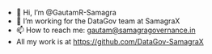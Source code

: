 - 👋 Hi, I’m @GautamR-Samagra
- 👀 I’m working for the DataGov team at SamagraX
- 📫 How to reach me: gautam@samagragovernance.in
- All my work is at https://github.com/DataGov-SamagraX

<!---
GautamR-Samagra/GautamR-Samagra is a ✨ special ✨ repository because its `README.md` (this file) appears on your GitHub profile.
You can click the Preview link to take a look at your changes.
--->
